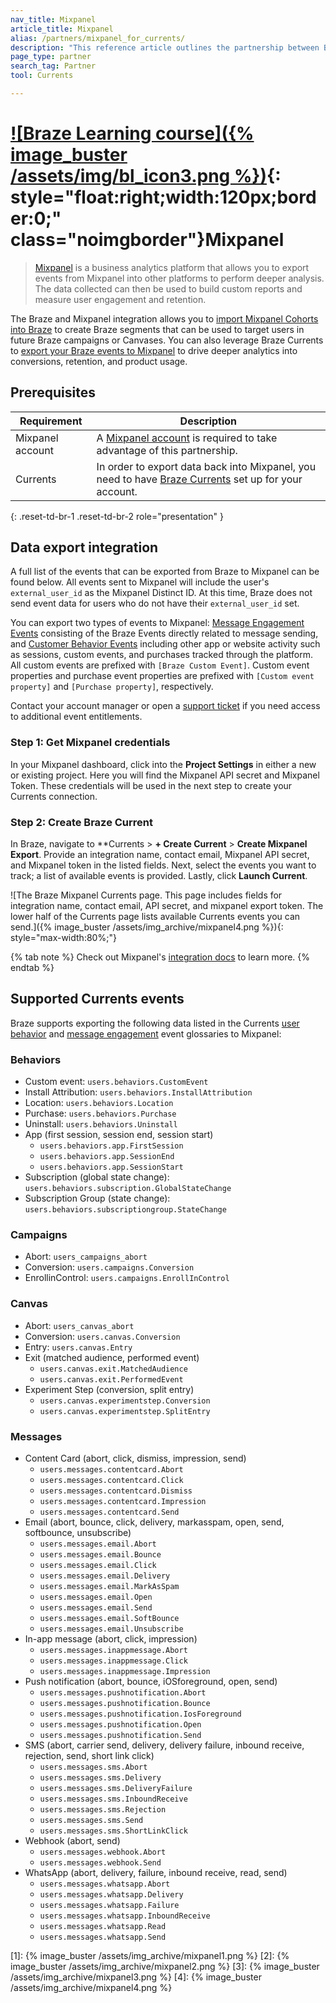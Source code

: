 ```yaml
---
nav_title: Mixpanel
article_title: Mixpanel
alias: /partners/mixpanel_for_currents/
description: "This reference article outlines the partnership between Braze and Mixpanel, a business analytics platform, allowing you to import Mixpanel Cohorts into Braze to create Braze segments that can be used to target users in future Braze campaigns or Canvases."
page_type: partner
search_tag: Partner
tool: Currents

---
```

 
# [![Braze Learning course]({% image_buster /assets/img/bl_icon3.png %})](https://learning.braze.com/mixpanel-integration-with-braze/339085/scorm/2u7y2e6qrldh2){: style="float:right;width:120px;border:0;" class="noimgborder"}Mixpanel

> [Mixpanel](https://mixpanel.com/) is a business analytics platform that allows you to export events from Mixpanel into other platforms to perform deeper analysis. The data collected can then be used to build custom reports and measure user engagement and retention.

The Braze and Mixpanel integration allows you to [import Mixpanel Cohorts into Braze]({{site.baseurl}}/partners/data_and_infrastructure_agility/cohort_import/mixpanel/) to create Braze segments that can be used to target users in future Braze campaigns or Canvases. You can also leverage Braze Currents to [export your Braze events to Mixpanel](#data-export-integration) to drive deeper analytics into conversions, retention, and product usage. 

## Prerequisites

| Requirement | Description |
|---|---|
| Mixpanel account | A [Mixpanel account](https://mixpanel.com/) is required to take advantage of this partnership. |
| Currents | In order to export data back into Mixpanel, you need to have [Braze Currents]({{site.baseurl}}/user_guide/data_and_analytics/braze_currents/#access-currents) set up for your account. |
{: .reset-td-br-1 .reset-td-br-2 role="presentation" } 

## Data export integration

A full list of the events that can be exported from Braze to Mixpanel can be found below. All events sent to Mixpanel will include the user's `external_user_id` as the Mixpanel Distinct ID. At this time, Braze does not send event data for users who do not have their `external_user_id` set.

You can export two types of events to Mixpanel: [Message Engagement Events](#supported-currents-events) consisting of the Braze Events directly related to message sending, and [Customer Behavior Events](#supported-currents-events) including other app or website activity such as sessions, custom events, and purchases tracked through the platform. All custom events are prefixed with `[Braze Custom Event]`. Custom event properties and purchase event properties are prefixed with `[Custom event property]` and `[Purchase property]`, respectively.

Contact your account manager or open a [support ticket][support] if you need access to additional event entitlements.

### Step 1: Get Mixpanel credentials

In your Mixpanel dashboard, click into the **Project Settings** in either a new or existing project. Here you will find the Mixpanel API secret and Mixpanel Token. These credentials will be used in the next step to create your Currents connection. 

### Step 2: Create Braze Current

In Braze, navigate to **Currents > **+ Create Current** > **Create Mixpanel Export**. Provide an integration name, contact email, Mixpanel API secret, and Mixpanel token in the listed fields. Next, select the events you want to track; a list of available events is provided. Lastly, click **Launch Current**.

![The Braze Mixpanel Currents page. This page includes fields for integration name, contact email, API secret, and mixpanel export token. The lower half of the Currents page lists available Currents events you can send.]({% image_buster /assets/img_archive/mixpanel4.png %}){: style="max-width:80%;"}

{% tab note %}
Check out Mixpanel's [integration docs](https://help.mixpanel.com/hc/en-us/articles/360001243663) to learn more. 
{% endtab %}

## Supported Currents events

Braze supports exporting the following data listed in the Currents [user behavior]({{site.baseurl}}/user_guide/data_and_analytics/braze_currents/event_glossary/customer_behavior_events/) and [message engagement]({{site.baseurl}}/user_guide/data_and_analytics/braze_currents/event_glossary/message_engagement_events/) event glossaries to Mixpanel:

### Behaviors
- Custom event: `users.behaviors.CustomEvent`
- Install Attribution: `users.behaviors.InstallAttribution`
- Location: `users.behaviors.Location`
- Purchase: `users.behaviors.Purchase`
- Uninstall: `users.behaviors.Uninstall`
- App (first session, session end, session start)
  - `users.behaviors.app.FirstSession`
  - `users.behaviors.app.SessionEnd`
  - `users.behaviors.app.SessionStart`
- Subscription (global state change): `users.behaviors.subscription.GlobalStateChange`
- Subscription Group (state change): `users.behaviors.subscriptiongroup.StateChange`
  
### Campaigns
- Abort: `users_campaigns_abort`
- Conversion: `users.campaigns.Conversion`
- EnrollinControl: `users.campaigns.EnrollInControl`
  
### Canvas
- Abort: `users_canvas_abort`
- Conversion: `users.canvas.Conversion`
- Entry: `users.canvas.Entry`
- Exit (matched audience, performed event)
  - `users.canvas.exit.MatchedAudience`
  - `users.canvas.exit.PerformedEvent`
- Experiment Step (conversion, split entry)
  - `users.canvas.experimentstep.Conversion`
  - `users.canvas.experimentstep.SplitEntry`

### Messages
- Content Card (abort, click, dismiss, impression, send)
  - `users.messages.contentcard.Abort`
  - `users.messages.contentcard.Click`
  - `users.messages.contentcard.Dismiss`
  - `users.messages.contentcard.Impression`
  - `users.messages.contentcard.Send`
- Email (abort, bounce, click, delivery, markasspam, open, send, softbounce, unsubscribe)
  - `users.messages.email.Abort`
  - `users.messages.email.Bounce`
  - `users.messages.email.Click`
  - `users.messages.email.Delivery`
  - `users.messages.email.MarkAsSpam`
  - `users.messages.email.Open`
  - `users.messages.email.Send`
  - `users.messages.email.SoftBounce`
  - `users.messages.email.Unsubscribe`
- In-app message (abort, click, impression)
  - `users.messages.inappmessage.Abort`
  - `users.messages.inappmessage.Click`
  - `users.messages.inappmessage.Impression`
- Push notification (abort, bounce, iOSforeground, open, send)
  - `users.messages.pushnotification.Abort`
  - `users.messages.pushnotification.Bounce`
  - `users.messages.pushnotification.IosForeground`
  - `users.messages.pushnotification.Open`
  - `users.messages.pushnotification.Send`
- SMS (abort, carrier send, delivery, delivery failure, inbound receive, rejection, send, short link click)
  - `users.messages.sms.Abort`
  - `users.messages.sms.Delivery`
  - `users.messages.sms.DeliveryFailure`
  - `users.messages.sms.InboundReceive`
  - `users.messages.sms.Rejection`
  - `users.messages.sms.Send`
  - `users.messages.sms.ShortLinkClick`
- Webhook (abort, send)
  - `users.messages.webhook.Abort`
  - `users.messages.webhook.Send`
- WhatsApp (abort, delivery, failure, inbound receive, read, send)
  - `users.messages.whatsapp.Abort`
  - `users.messages.whatsapp.Delivery`
  - `users.messages.whatsapp.Failure`
  - `users.messages.whatsapp.InboundReceive`
  - `users.messages.whatsapp.Read`
  - `users.messages.whatsapp.Send`
  
[support]: {{site.baseurl}}/braze_support/
[1]: {% image_buster /assets/img_archive/mixpanel1.png %}
[2]: {% image_buster /assets/img_archive/mixpanel2.png %}
[3]: {% image_buster /assets/img_archive/mixpanel3.png %}
[4]: {% image_buster /assets/img_archive/mixpanel4.png %}
